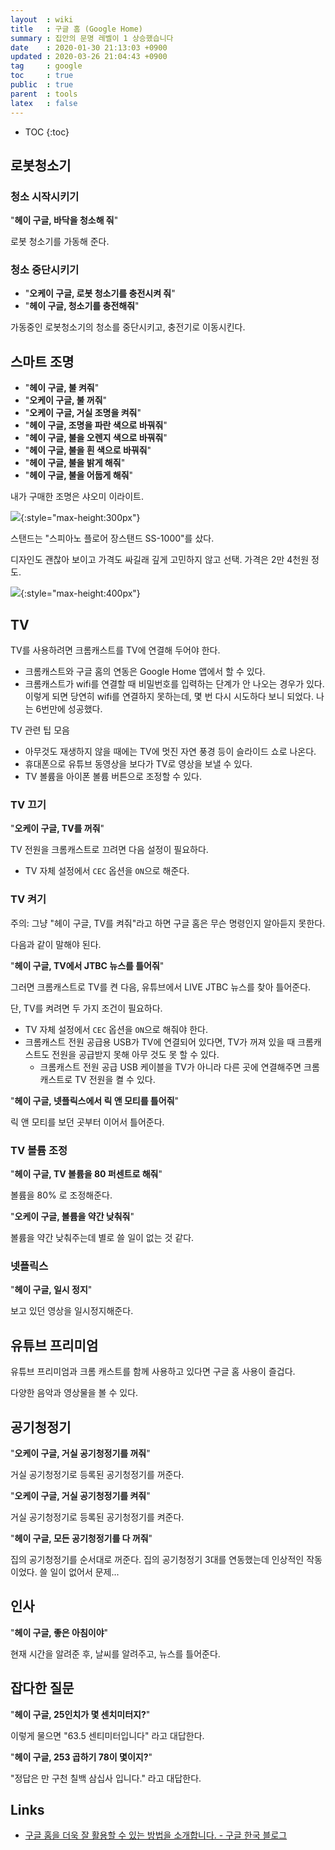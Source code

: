 ```yaml
---
layout  : wiki
title   : 구글 홈 (Google Home)
summary : 집안의 문명 레벨이 1 상승했습니다
date    : 2020-01-30 21:13:03 +0900
updated : 2020-03-26 21:04:43 +0900
tag     : google
toc     : true
public  : true
parent  : tools
latex   : false
---
```

* TOC
{:toc}

## 로봇청소기

### 청소 시작시키기

"**헤이 구글, 바닥을 청소해 줘**"

로봇 청소기를 가동해 준다.

### 청소 중단시키기

* "**오케이 구글, 로봇 청소기를 충전시켜 줘**"
* "**헤이 구글, 청소기를 충전해줘**"

가동중인 로봇청소기의 청소를 중단시키고, 충전기로 이동시킨다.

## 스마트 조명

- "**헤이 구글, 불 켜줘**"
- "**오케이 구글, 불 꺼줘**"
- "**오케이 구글, 거실 조명을 켜줘**"
- "**헤이 구글, 조명을 파란 색으로 바꿔줘**"
- "**헤이 구글, 불을 오렌지 색으로 바꿔줘**"
- "**헤이 구글, 불을 흰 색으로 바꿔줘**"
- "**헤이 구글, 불을 밝게 해줘**"
- "**헤이 구글, 불을 어둡게 해줘**"

내가 구매한 조명은 샤오미 이라이트.

![]( /post-img/google-home/bulb.jpg ){:style="max-height:300px"}

스탠드는 "스피아노 플로어 장스탠드 SS-1000"를 샀다.

디자인도 괜찮아 보이고 가격도 싸길래 깊게 고민하지 않고 선택. 가격은 2만 4천원 정도.

![]( /post-img/google-home/light.jpg ){:style="max-height:400px"}


## TV

TV를 사용하려면 크롬캐스트를 TV에 연결해 두어야 한다.

* 크롬캐스트와 구글 홈의 연동은 Google Home 앱에서 할 수 있다.
* 크롬캐스트가 wifi를 연결할 때 비밀번호를 입력하는 단계가 안 나오는 경우가 있다. 이렇게 되면 당연히 wifi를 연결하지 못하는데, 몇 번 다시 시도하다 보니 되었다. 나는 6번만에 성공했다.

TV 관련 팁 모음

* 아무것도 재생하지 않을 때에는 TV에 멋진 자연 풍경 등이 슬라이드 쇼로 나온다.
* 휴대폰으로 유튜브 동영상을 보다가 TV로 영상을 보낼 수 있다.
* TV 볼륨을 아이폰 볼륨 버튼으로 조정할 수 있다.

### TV 끄기

"**오케이 구글, TV를 꺼줘**"

TV 전원을 크롬캐스트로 끄려면 다음 설정이 필요하다.

* TV 자체 설정에서 `CEC` 옵션을 `ON`으로 해준다.

### TV 켜기

주의: 그냥 "헤이 구글, TV를 켜줘"라고 하면 구글 홈은 무슨 명령인지 알아듣지 못한다.

다음과 같이 말해야 된다.

"**헤이 구글, TV에서 JTBC 뉴스를 틀어줘**"

그러면 크롬캐스트로 TV를 켠 다음, 유튜브에서 LIVE JTBC 뉴스를 찾아 틀어준다.

단, TV를 켜려면 두 가지 조건이 필요하다.

* TV 자체 설정에서 `CEC` 옵션을 `ON`으로 해줘야 한다.
* 크롬캐스트 전원 공급용 USB가 TV에 연결되어 있다면, TV가 꺼져 있을 때 크롬캐스트도 전원을 공급받지 못해 아무 것도 못 할 수 있다.
    * 크롬캐스트 전원 공급 USB 케이블을 TV가 아니라 다른 곳에 연결해주면 크롬캐스트로 TV 전원을 켤 수 있다.


"**헤이 구글, 넷플릭스에서 릭 앤 모티를 틀어줘**"

릭 앤 모티를 보던 곳부터 이어서 틀어준다.

### TV 볼륨 조정

"**헤이 구글, TV 볼륨을 80 퍼센트로 해줘**"

볼륨을 80% 로 조정해준다.

"**오케이 구글, 볼륨을 약간 낮춰줘**"

볼륨을 약간 낮춰주는데 별로 쓸 일이 없는 것 같다.

### 넷플릭스

"**헤이 구글, 일시 정지**"

보고 있던 영상을 일시정지해준다.

## 유튜브 프리미엄

유튜브 프리미엄과 크롬 캐스트를 함께 사용하고 있다면 구글 홈 사용이 즐겁다.

다양한 음악과 영상물을 볼 수 있다.

## 공기청정기

"**오케이 구글, 거실 공기청정기를 꺼줘**"

거실 공기청정기로 등록된 공기청정기를 꺼준다.

"**오케이 구글, 거실 공기청정기를 켜줘**"

거실 공기청정기로 등록된 공기청정기를 켜준다.

"**헤이 구글, 모든 공기청정기를 다 꺼줘**"

집의 공기청정기를 순서대로 꺼준다. 집의 공기청정기 3대를 연동했는데 인상적인 작동이었다. 쓸 일이 없어서 문제...

## 인사

"**헤이 구글, 좋은 아침이야**"

현재 시간을 알려준 후, 날씨를 알려주고, 뉴스를 틀어준다.

## 잡다한 질문

"**헤이 구글, 25인치가 몇 센치미터지?**"

이렇게 물으면 "63.5 센티미터입니다" 라고 대답한다.

"**헤이 구글, 253 곱하기 78이 몇이지?**"

"정답은 만 구천 칠백 삼십사 입니다." 라고 대답한다.

## Links

* [구글 홈을 더욱 잘 활용할 수 있는 방법을 소개합니다. - 구글 한국 블로그][google-blog-2018-10]

[google-blog-2018-10]: https://korea.googleblog.com/2018/10/googlehome.html


